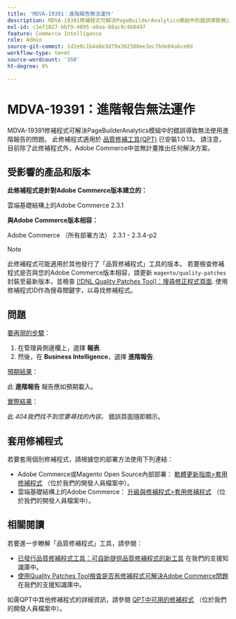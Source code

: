```yaml
---
title: 'MDVA-19391：進階報告無法運作'
description: MDVA-19391修補程式可解決PageBuilderAnalytics模組中的錯誤導致無法使用進階報告的問題。 安裝[Quality Patches Tool (QPT)](https://devdocs.magento.com/guides/v2.4/comp-mgr/patching.html#mqp) 1.0.13後，即可使用此修補程式。 請注意，目前除了此修補程式外，Adobe Commerce中並無計畫推出任何解決方案。
exl-id: c1ef1027-bbf9-4095-a9aa-08ac9c4b0497
feature: Commerce Intelligence
role: Admin
source-git-commit: 1d2e0c1b4a8e3d79a362500ee3ec7bde84a6ce0d
workflow-type: tm+mt
source-wordcount: '350'
ht-degree: 0%

---
```


# MDVA-19391：進階報告無法運作

MDVA-19391修補程式可解決PageBuilderAnalytics模組中的錯誤導致無法使用進階報告的問題。 此修補程式適用於 [品質修補工具(QPT)](https://devdocs.magento.com/guides/v2.4/comp-mgr/patching.html#mqp) 已安裝1.0.13。 請注意，目前除了此修補程式外，Adobe Commerce中並無計畫推出任何解決方案。

## 受影響的產品和版本

**此修補程式是針對Adobe Commerce版本建立的：**

雲端基礎結構上的Adobe Commerce 2.3.1

**與Adobe Commerce版本相容：**

Adobe Commerce （所有部署方法） 2.3.1 - 2.3.4-p2

>[!NOTE]
>
>此修補程式可能適用於其他發行了「品質修補程式」工具的版本。 若要檢查修補程式是否與您的Adobe Commerce版本相容，請更新 `magento/quality-patches` 封裝至最新版本，並檢查 [[!DNL Quality Patches Tool]：搜尋修正程式頁面](https://devdocs.magento.com/quality-patches/tool.html#patch-grid). 使用修補程式ID作為搜尋關鍵字，以尋找修補程式。

## 問題

<u>要再現的步驟</u>：

1. 在管理員側邊欄上，選擇 **報表**.
1. 然後，在 **Business Intelligence**，選擇 **進階報告**.

<u>預期結果</u>：

此 **進階報告** 報告應如預期載入。

<u>實際結果</u>：

此 *404我們找不到您要尋找的內容。* 錯誤頁面隨即顯示。

## 套用修補程式

若要套用個別修補程式，請根據您的部署方法使用下列連結：

* Adobe Commerce或Magento Open Source內部部署： [軟體更新指南>套用修補程式](https://devdocs.magento.com/guides/v2.4/comp-mgr/patching/mqp.html) （位於我們的開發人員檔案中）。
* 雲端基礎結構上的Adobe Commerce： [升級與修補程式>套用修補程式](https://devdocs.magento.com/cloud/project/project-patch.html) （位於我們的開發人員檔案中）。

## 相關閱讀

若要進一步瞭解「品質修補程式」工具，請參閱：

* [已發行品質修補程式工具：可自助提供品質修補程式的新工具](/help/announcements/adobe-commerce-announcements/magento-quality-patches-released-new-tool-to-self-serve-quality-patches.md) 在我們的支援知識庫中。
* [使用Quality Patches Tool檢查是否有修補程式可解決Adobe Commerce問題](/help/support-tools/patches-available-in-qpt-tool/check-patch-for-magento-issue-with-magento-quality-patches.md) 在我們的支援知識庫中。

如需QPT中其他修補程式的詳細資訊，請參閱 [QPT中可用的修補程式](https://devdocs.magento.com/quality-patches/tool.html#patch-grid) （位於我們的開發人員檔案中）。
